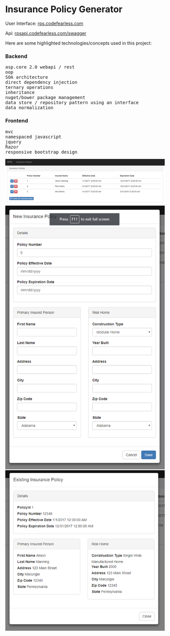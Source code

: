 <h1>Insurance Policy Generator</h1>

User Interface: <a href="http://rps.codefearless.com">rps.codefearless.com</a>

Api: <a href="http://rpsapi.codefearless.com/swagger">rpsapi.codefearless.com/swagger</a>


<p>
  Here are some highlighted technologies/concepts used in this project:
</p>

<h3>Backend</h3>

<pre>
asp.core 2.0 webapi / rest
oop
SOA architecture
direct dependency injection
ternary operations
inheritance
nuget/bower package management
data store / repository pattern using an interface
data normalization		 
</pre>

<h3>Frontend</h3>
<pre>
mvc
namespaced javascript
jquery
Razor
responsive bootstrap design
</pre>


<img src="https://github.com/mikerosol/rps/blob/master/ScreenShots/List.PNG"><br>
<img src="https://github.com/mikerosol/rps/blob/master/ScreenShots/New.PNG"><br>
<img src="https://github.com/mikerosol/rps/blob/master/ScreenShots/Exisiting.PNG">
